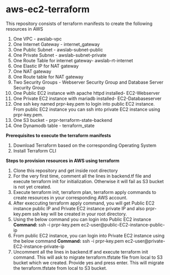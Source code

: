 # aws-ec2-terraform

This repository consists of terraform manifests to create the following resources in AWS

1. One VPC - awslab-vpc
2. One Internet Gateway - internet_gateway
3. One Public Subnet - awslab-subnet-public
4. One Private Subnet - awslab-subnet-private
5. One Route Table for internet gateway- awslab-rt-internet
6. One Elastic IP for NAT gateway
7. One NAT gateway
8. One Route table for NAT gateway
9. Two Security Groups - Webserver Security Group and Database Server Security Group
10. One Public EC2 instance with apache httpd installed- EC2-Webserver
11. One Private EC2 instance with mariadb installed- EC2-Databaseserver
12. One ssh key named prpr-key.pem to login into public EC2 instance. From public EC2 instance you can ssh into private EC2 instance using prpr-key.pem.
13. One S3 bucket - prpr-terraform-state-backend
14. One Dynamodb table - terraform_state

**Prerequisites to execute the terraform manifests**
1. Download Terraform based on the corresponding Operating System
2. Install Terraform CLI

**Steps to provision resources in AWS using terraform**
1. Clone this repository and get inside root directory
2. For the very first time, comment all the lines in backend.tf file and execute terraform init for initialization. Otherwise it will fail as S3 bucket is not yet created.
2. Execute terraform init, terraform plan, terraform apply commands to create resources in your corresponding AWS account.
3. After execcuting terraform apply command, you will get Public EC2 instance public IP and Private EC2 instance private IP and also prpr-key.pem ssh key will be created in your root directory.
4. Using the below command you can login into Public EC2 instance
   **Command:** ssh -i prpr-key.pem ec2-user@public-EC2-instance-public-ip
5. From public EC2 instance, you can login into Private EC2 instance using the below command
   **Command:** ssh -i prpr-key.pem ec2-user@private-EC2-instance-private-ip
6. Uncomment all the lines in backend.tf and execute terraform init command. This will ask to migrate terraform.tfstate file from local to S3 bucket which we created. Provide yes and press enter. This will migrate the terraform.tfstate from local to S3 bucket.

